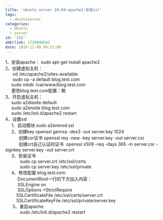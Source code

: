```yaml
---
title: 'ubuntu server 10.04:apache1:安装ssl'
tags:
  - ubuntuserver
categories:
  - Ubuntu
  - server
id: '152'
abbrlink: 1720998562
date: 2010-11-09 09:51:00
---
```


1、安装apache： sudo apt-get install apache2  
2、创建虚拟主机：  
      cd /etc/apache2/sites-available  
      sudo cp -a default blog.test.com  
     sudo mkdir /var/www/blog.test.com  
     更改blog.test.com配置：略  
3、开启虚拟主机：  
     sudo a2dissite default  
     sudo a2ensite blog.test.com  
     sudo /etc/init.d/apache2 restart  
4、设置ssl  
     1、启动模块 sudo a2enmod ssl  
     2、创建key openssl genrsa -des3 -out server.key 1024  
           创建csr证书 openssl req -new -key server.key -out server.csr  
           创建crt自己认证的证书  openssl x509 -req -days 365 -in server.csr -signkey server.key -out server.crt  
     3、安装证书  
            sudo cp server.crt /etc/ssl/certs  
            sudo cp server.key /etc/ssl/private  
     4、修改配置 blog.test.com  
          DocumentRoot一行的下方加入内容：  
          SSLEngine on  
          SSLOptions +StrictRequire  
         SSLCertificateFile /etc/ssl/certs/server.crt  
         SSLCertificateKeyFile /etc/ssl/private/server.key  
      5、重启apache  
            sudo /etc/init.d/apache2 restart